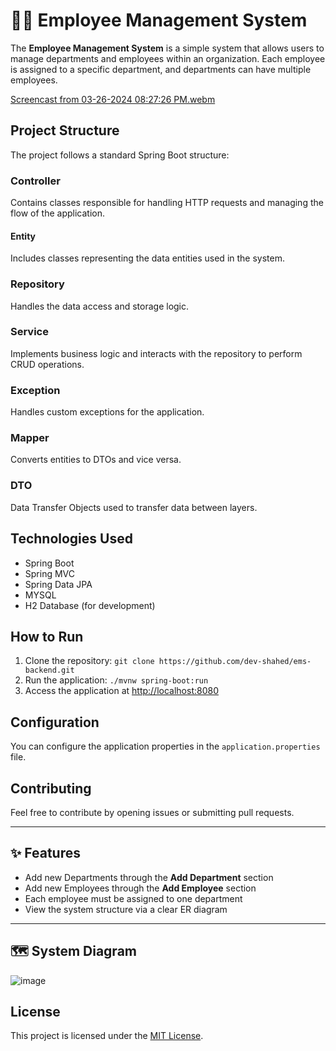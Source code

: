 # 🧑‍💼 Employee Management System

The **Employee Management System** is a simple system that allows users to manage departments and employees within an organization. Each employee is assigned to a specific department, and departments can have multiple employees.


[Screencast from 03-26-2024 08:27:26 PM.webm](https://github.com/dev-shahed/ems-frontend/assets/125728402/9e94e4c1-bfc9-4ca0-9b6c-1086f0e6bc99)

## Project Structure

The project follows a standard Spring Boot structure:


### Controller

Contains classes responsible for handling HTTP requests and managing the flow of the application.

#### Entity

Includes classes representing the data entities used in the system.

### Repository

Handles the data access and storage logic.

### Service

Implements business logic and interacts with the repository to perform CRUD operations.

### Exception

Handles custom exceptions for the application.

### Mapper

Converts entities to DTOs and vice versa.

### DTO

Data Transfer Objects used to transfer data between layers.

## Technologies Used

- Spring Boot
- Spring MVC
- Spring Data JPA
- MYSQL
- H2 Database (for development)

## How to Run

1. Clone the repository: `git clone https://github.com/dev-shahed/ems-backend.git`
2. Run the application: `./mvnw spring-boot:run`
3. Access the application at [http://localhost:8080](http://localhost:8080)

## Configuration

You can configure the application properties in the `application.properties` file.

## Contributing

Feel free to contribute by opening issues or submitting pull requests.


---

## ✨ Features

- Add new Departments through the **Add Department** section
- Add new Employees through the **Add Employee** section
- Each employee must be assigned to one department
- View the system structure via a clear ER diagram

---

## 🗺️ System Diagram

![image](https://github.com/user-attachments/assets/36403cb0-81c8-45f8-8d10-60bae30dd7f1)

## License

This project is licensed under the [MIT License](LICENSE).
